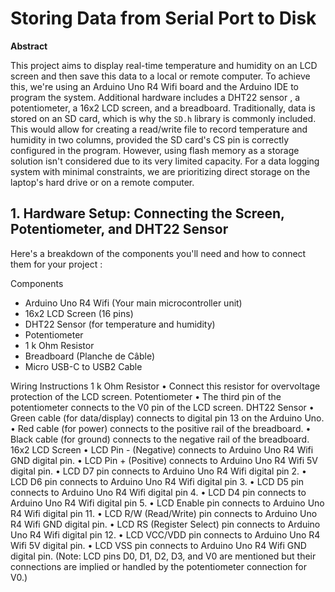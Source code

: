 
# Storing Data from Serial Port to Disk

**Abstract**

This project aims to display real-time temperature and humidity on an LCD screen and then save this data to a local or remote computer.
To achieve this, we're using an  Arduino Uno R4 Wifi board and the  Arduino IDE to program the system. Additional hardware includes a DHT22 sensor , a potentiometer, a 16x2 LCD screen, and a breadboard.
Traditionally, data is stored on an SD card, which is why the `SD.h` library is commonly included. This would allow for creating a read/write file to record temperature and humidity in two columns, provided the SD card's CS pin is correctly configured in the program.
However, using flash memory as a storage solution isn't considered due to its very limited capacity.
For a data logging system with minimal constraints, we are prioritizing direct storage on the laptop's hard drive or on a remote computer.

## 1. Hardware Setup: Connecting the Screen, Potentiometer, and DHT22 Sensor

Here's a breakdown of the components you'll need and how to connect them for your project :

Components
 - Arduino Uno R4 Wifi (Your main microcontroller unit)
 - 16x2 LCD Screen (16 pins)
 - DHT22 Sensor (for temperature and humidity)
 - Potentiometer
 - 1 k Ohm Resistor
 - Breadboard (Planche de Câble)
 - Micro USB-C to USB2 Cable

Wiring Instructions
1 k Ohm Resistor
    • Connect this resistor for overvoltage protection of the LCD screen.
Potentiometer
    • The third pin of the potentiometer connects to the V0 pin of the LCD screen.
DHT22 Sensor
    • Green cable (for data/display) connects to digital pin 13 on the Arduino Uno.
    • Red cable (for power) connects to the positive rail of the breadboard.
    • Black cable (for ground) connects to the negative rail of the breadboard.
16x2 LCD Screen
    • LCD Pin - (Negative) connects to Arduino Uno R4 Wifi GND digital pin.
    • LCD Pin + (Positive) connects to Arduino Uno R4 Wifi 5V digital pin.
    • LCD D7 pin connects to Arduino Uno R4 Wifi digital pin 2.
    • LCD D6 pin connects to Arduino Uno R4 Wifi digital pin 3.
    • LCD D5 pin connects to Arduino Uno R4 Wifi digital pin 4.
    • LCD D4 pin connects to Arduino Uno R4 Wifi digital pin 5.
    • LCD Enable pin connects to Arduino Uno R4 Wifi digital pin 11.
    • LCD R/W (Read/Write) pin connects to Arduino Uno R4 Wifi GND digital pin.
    • LCD RS (Register Select) pin connects to Arduino Uno R4 Wifi digital pin 12.
    • LCD VCC/VDD pin connects to Arduino Uno R4 Wifi 5V digital pin.
    • LCD VSS pin connects to Arduino Uno R4 Wifi GND digital pin.
(Note: LCD pins D0, D1, D2, D3, and V0 are mentioned but their connections are implied or handled by the potentiometer connection for V0.)
